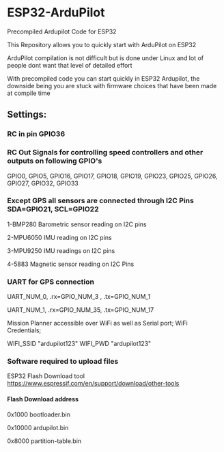 # ESP32-ArduPilot  

Precompiled Ardupilot Code for ESP32  

This Repository allows you to quickly start with ArduPilot on ESP32  

ArduPilot compilation is not difficult but is done under Linux and lot of people dont want that level of detailed effort  

With precompiled code you can start quickly in ESP32 Ardupilot, the downside being you are stuck with firmware choices that have been made at compile time  

## Settings:  

### RC in pin GPIO36  

### RC Out Signals for controlling speed controllers and other outputs on following GPIO's  

GPIO0, GPIO5, GPIO16, GPIO17, GPIO18, GPIO19, GPIO23, GPIO25, GPIO26, GPIO27, GPIO32, GPIO33  


### Except GPS all sensors are connected through I2C Pins SDA=GPIO21, SCL=GPIO22  

1-BMP280 Barometric sensor reading on I2C pins  

2-MPU6050 IMU reading on I2C pins  

3-MPU9250 IMU readings on I2C pins  

4-5883 Magnetic sensor reading on I2C Pins  


   

### UART for GPS connection  

UART_NUM_0, .rx=GPIO_NUM_3 , .tx=GPIO_NUM_1  

UART_NUM_1, .rx=GPIO_NUM_35, .tx=GPIO_NUM_17



Mission Planner accessible over WiFi as well as Serial port;
WiFi Credentials;

WIFI_SSID						"ardupilot123"
WIFI_PWD						"ardupilot123"

### Software required to upload files  
ESP32 Flash Download tool  
https://www.espressif.com/en/support/download/other-tools  
#### Flash Download address  

0x1000 bootloader.bin  

0x10000 ardupilot.bin  

0x8000 partition-table.bin




